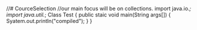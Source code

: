 //# CourceSelection
//our main focus will be on collections.
import java.io.*;
import java.util.*;
Class Test
{
public staic void main(String args[])
{
Syatem.out.println("compiled");
}
}
